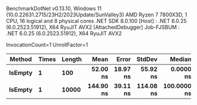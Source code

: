 
BenchmarkDotNet v0.13.10, Windows 11 (10.0.22631.2715/23H2/2023Update/SunValley3)
AMD Ryzen 7 7800X3D, 1 CPU, 16 logical and 8 physical cores
.NET SDK 8.0.100
  [Host]     : .NET 6.0.25 (6.0.2523.51912), X64 RyuJIT AVX2 [AttachedDebugger]
  Job-FJSBUM : .NET 6.0.25 (6.0.2523.51912), X64 RyuJIT AVX2

InvocationCount=1  UnrollFactor=1  

 Method  | Times | Length | Mean      | Error    | StdDev    | Median      | Allocated |
-------- |------ |------- |----------:|---------:|----------:|------------:|----------:|
 **IsEmpty** | **1**     | **100**    |  **52.00 ns** | **18.97 ns** |  **55.92 ns** |   **0.0000 ns** |     **544 B** |
 **IsEmpty** | **1**     | **10000**  | **144.90 ns** | **39.11 ns** | **114.08 ns** | **100.0000 ns** |     **496 B** |
